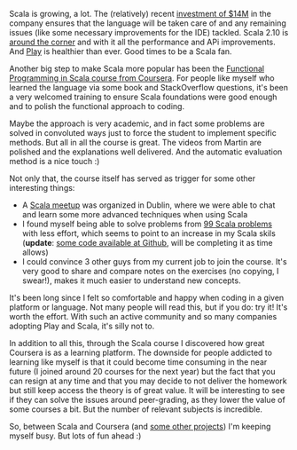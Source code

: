 Scala is growing, a lot. The (relatively) recent [investment of $14M](http://blog.typesafe.com/typesafe-announces-14m-series-b-financing) in the company ensures that the language will be taken care of and any remaining issues (like some necessary improvements for the IDE) tackled. Scala 2.10 is [around the corner](http://www.scala-lang.org/node/12797) and with it all the performance and APi improvements. And [Play](http://www.playframework.org/) is healthier than ever. Good times to be a Scala fan.

Another big step to make Scala more popular has been the [Functional Programming in Scala course from Coursera](https://class.coursera.org/progfun-2012-001/class/index). For people like myself who  learned the language via some book and StackOverflow questions, it's been a very welcomed training to ensure Scala foundations were good enough and to polish the functional approach to coding.

Maybe the approach is very academic, and in fact some problems are solved in convoluted ways just to force the student to implement specific methods. But all in all the course is great. The videos from Martin are polished and the explanations well delivered. And the automatic evaluation method is a nice touch :)

Not only that, the course itself has served as trigger for some other interesting things:

* A [Scala meetup](http://www.meetup.com/Dublin-Scala-users-group/events/80995152/) was organized in Dublin, where we were able to chat and learn some more advanced techniques when using Scala
* I found myself being able to solve problems from [99 Scala problems](http://aperiodic.net/phil/scala/s-99/) with less effort, which seems to point to an increase in my Scala skils (**update**: [some code available at Github](https://github.com/pvillega/scala99problems), will be completing it as time allows)
* I could convince 3 other guys from my current job to join the course. It's very good to share and compare notes on the exercises (no copying, I swear!), makes it much easier to understand new concepts.

It's been long since I felt so comfortable and happy when coding in a given platform or language. Not many people will read this, but if you do: try it! It's worth the effort. With such an active community and so many companies adopting Play and Scala, it's silly not to.

In addition to all this, through the Scala course I discovered how great Coursera is as a learning platform. The downside for people addicted to learning like myself is that it could become time consuming in the near future (I joined around 20 courses for the next year) but the fact that you can resign at any time and that you may decide to not deliver the homework but still keep access the theory is of great value. It will be interesting to see if they can solve the issues around peer-grading, as they lower the value of some courses a bit. But the number of relevant subjects is incredible. 

So, between Scala and Coursera (and [some other projects](https://github.com/play-modules/modules.playframework.org)) I'm keeping myself busy. But lots of fun ahead :)

